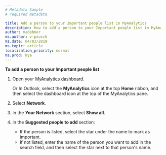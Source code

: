 ```yaml
---
# Metadata Sample
# required metadata

title: Add a person to your Important people list in MyAnalytics
description: How to add a person to your Important people list in MyAnalytics 
author: madehmer
ms.author: v-pausch
ms.date: 04/03/2019
ms.topic: article
localization_priority: normal 
ms.prod: mya
---
```


**To add a person to your Important people list**

1. Open your [MyAnalytics dashboard](https://myanalytics.microsoft.com).

   Or In Outlook, select the **MyAnalytics** icon at the top **Home** ribbon, and then select the dashboard icon at the top of the MyAnalytics pane.

2. Select **Network**.
3. In the **Your Network** section, select **Show all**.
4. In the **Suggested people to add** section:

   * If the person is listed, select the star under the name to mark as important.
   * If not listed, enter the name of the person you want to add in the search field, and then select the star next to that person's name.